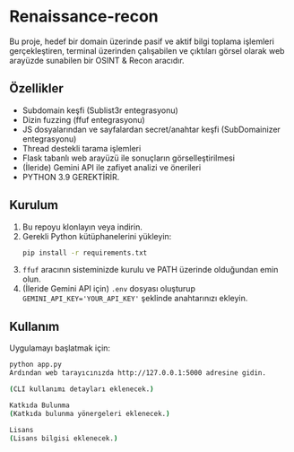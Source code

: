 # Renaissance-recon

Bu proje, hedef bir domain üzerinde pasif ve aktif bilgi toplama işlemleri gerçekleştiren, terminal üzerinden çalışabilen ve çıktıları görsel olarak web arayüzde sunabilen bir OSINT & Recon aracıdır.

## Özellikler

* Subdomain keşfi (Sublist3r entegrasyonu)
* Dizin fuzzing (ffuf entegrasyonu)
* JS dosyalarından ve sayfalardan secret/anahtar keşfi (SubDomainizer entegrasyonu)
* Thread destekli tarama işlemleri
* Flask tabanlı web arayüzü ile sonuçların görselleştirilmesi
* (İleride) Gemini API ile zafiyet analizi ve önerileri
* PYTHON 3.9 GEREKTİRİR.

## Kurulum

1.  Bu repoyu klonlayın veya indirin.
2.  Gerekli Python kütüphanelerini yükleyin:
    ```bash
    pip install -r requirements.txt
    ```
3.  `ffuf` aracının sisteminizde kurulu ve PATH üzerinde olduğundan emin olun.
4.  (İleride Gemini API için) `.env` dosyası oluşturup `GEMINI_API_KEY='YOUR_API_KEY'` şeklinde anahtarınızı ekleyin.

## Kullanım

Uygulamayı başlatmak için:
```bash
python app.py
Ardından web tarayıcınızda http://127.0.0.1:5000 adresine gidin.

(CLI kullanımı detayları eklenecek.)

Katkıda Bulunma
(Katkıda bulunma yönergeleri eklenecek.)

Lisans
(Lisans bilgisi eklenecek.)
